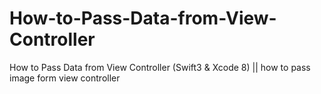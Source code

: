 # How-to-Pass-Data-from-View-Controller
How to Pass Data from View Controller (Swift3 &amp; Xcode 8) || how to pass image form view controller
